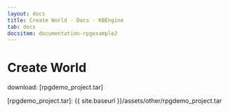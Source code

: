 ```yaml
---
layout: docs
title: Create World · Docs · KBEngine
tab: docs
docsitem: documentation-rpgexample2
---
```


Create World
====================

download: 
[rpgdemo_project.tar]



[rpgdemo_project.tar]: {{ site.baseurl }}/assets/other/rpgdemo_project.tar